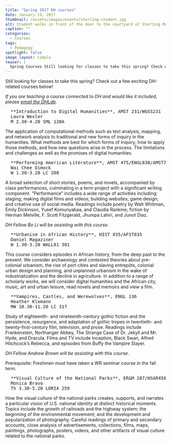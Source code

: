 ```yaml
---
title: "Spring 2017 DH courses"
date: January 19, 2017
thumbnail: /assets/images/events/sterling-student.jpg
alt: Student walks in front of the door to the courtyard of Sterling Memorial Library.
caption: ""
categories:
  - Courses
tags:
  - Pedagogy
spotlight: false
image_layout: simple
teaser: |
  Spring Courses Still looking for classes to take this spring? Check out a few exciting DH-related courses being offered!
---
```


Still looking for classes to take this spring? Check out a few exciting DH-related courses below!

*If you are teaching a course connected to DH and would like it included, please [email the DHLab](mailto:dhlab@yale.edu?subject=DH%20courses).*

<pre>
  **Introduction to Digital Humanities**, AMST 231/WGSS231
  Laura Wexler
  M 2.30-4.20 SML 120A
</pre>

The application of computational methods such as text analysis, mapping, and network analysis to traditional and new forms of inquiry in the humanities. What methods are best for which forms of inquiry, how to apply those methods, and how new questions arise in the process. The limitations and challenges as well as the promises of digital humanities.


<pre>
  **Performing American Literature**, AMST 475/ENGL838/AMST775/ENGL438
  Wai Chee Dimock
  W 1.30-3.20 LC 208
</pre>

A broad selection of short stories, poems, and novels, accompanied by class performances, culminating in a term project with a significant writing component. "Performance" includes a wide range of activities including: staging; making digital films and videos; building websites; game design; and creative use of social media. Readings include poetry by Walt Whitman, Emily Dickinson, Yusef Komunyakaa, and Claudia Rankine; fiction by Herman Melville, F. Scott Fitzgerald, Jhumpa Lahiri, and Junot Diaz.

*DH Fellow Bo Li will be assisting with this course.*

<pre>
  **Urbanism in African History**, HIST 835/AFST835
  Daniel Magaziner
  W 1.30-3.20 WALL81 301
</pre>

This course considers episodes in African history, from the deep past to the present. We consider archaeology and contested theories about pre-colonial urbanism, the rise of port cities and slaving entrepôts, colonial urban design and planning, and unplanned urbanism in the wake of industrialization and the decline in agriculture. In addition to a range of scholarly works, we will consider digital humanities and the African city, music, art and urban leisure, read novels and memoirs and view a film.

<pre>
  **Vampires, Castles, and Werewolves**, ENGL 136
  Heather Klemann
  MW 10.30-11.20 LC 317
</pre>

Study of eighteenth- and nineteenth-century gothic fiction and the persistence, resurgence, and adaptation of gothic tropes in twentieth- and twenty-first-century film, television, and prose. Readings include Frankenstein, Northanger Abbey, The Strange Case of Dr. Jekyll and Mr. Hyde, and Dracula. Films and TV include Inception, Black Swan, Alfred Hitchcock’s Rebecca, and episodes from Buffy the Vampire Slayer.

*DH Fellow Andrew Brown will be assisting with this course*.

Prerequisite: Freshmen must have taken a WR seminar course in the fall term.

<pre>
  **Visual Culture of the National Parks**, ER&amp;M 287/HSAR458
  Monica Bravo
  Th 3.30-5.20 LORIA 259
</pre>

How the visual culture of the national parks creates, supports, and narrates a particular vision of U.S. national identity at distinct historical moments. Topics include the growth of railroads and the highway system; the beginning of the environmental movement; and the development and popularization of photography. Careful readings of primary and secondary accounts, close analysis of advertisements, collections, films, maps, paintings, photographs, posters, videos, and other artifacts of visual culture related to the national parks.